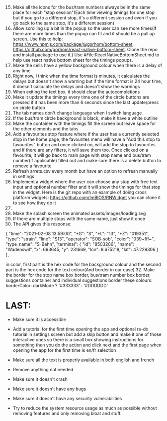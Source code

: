 <!-- 1. Remove the times page properly and fix any things that might refer to it -->
<!-- 2. Use the arrets.csv filtering and checking like the js code has(JS code is in website.js) -->
<!-- 3. Make the settings work because switching between light mode and dark mode doesn't work and switching between having the format in minutes and having the format in 24 hour time doesn't work -->
<!-- 3.5. Make the settings work because switching between light mode and dark mode doesn't work(Just the text constantly says "dark mode") and switching between having the format in minutes until next bux/tram and having the format in 24 hour time doesn't work(Again just the text stays the same) -->
<!-- 4. Allow tapping outside the timings popup to exit it -->
<!-- 5. Make the 4 timings in a grid and make them a tiny bit wider to look better -->
<!-- 6. Make the shadow not go up with the popup, make it fade in so it looks nicer -->
<!-- 7. Keep when you show the number filters consistent so have it always show stop name text box and always show bus/tram number textbox -->
<!-- 7.1. Make the number filters actually work and make it a number input so no letters allowed and have the number keypad -->
<!-- 7.2. Remove the number filters. -->
<!-- 7.3. Implement a bus/tram number filter text box that will go right under the stop name and it will always be available and the purpose is to make sure it only shows the buses/trams in that box. It will work the same way it's done in the javascript. #File:website.js -->
<!-- 8. Properly implement favourite stops properly so in the favourites page, it has a button that says "Add current stop to favourites" and make sure it keeps all the bus/tram number filters from the text box so it autofills the stop name text box and the bus/tram number text box. By the way, the add to favourites button should be in the favourites menu not on any other page -->
<!-- 8.1. It doesn't actually show the stop/filters in the favourites menu. It should store the stop name and bus/tram numbers filter and then show that info so the user knows which one it is and maybe call it saved stops but first fix all the other things because I can't save stops and when I press the button, it just sends me back to home page. By the way, the add to favourites button should be in the favourites menu not on any other page -->
<!-- 9. Make the circle buttons a tiny bit smaller -->
<!-- 9.5. (Revert) Make the circle buttons a tiny bit bigger to maybe 110 -->
<!-- 10. Make the circles collectively centred -->
<!-- 11. It's not properly using the search.ch API to get the nicely formatted stop names when doing location detection -->
<!-- 12. When refreshing, make it cache the old timing then once the new timings have been fully fetched and fully received then replace the old timings with the new timings seamlessly so it doesn't show a loading wheel -->
<!-- 13. Make it easier to configure settings in a file. For example, the old javascript code had a part at the top to configure it but maybe we can have config.json but make sure EVERYTHING uses it and there isn't just a configuration option for no reason:

const API_ENDPOINTS = {
    LOCATIONS: "https://transport.opendata.ch/v1/locations",
    STATIONBOARD: "https://search.ch/timetable/api/stationboard.fr.json",
    ARRETS_CSV: "arrets.csv"
}
const TIME_CONFIG = {
    TIMEZONE: "Europe/Zurich",
    STATIONBOARD_LIMIT: 300,
    DEBOUNCE_DELAY: 600,
    REFRESH_INTERVALS: {
        NORMAL_MODE: 30000,
        UNINTERACTIVE_MODE: 20000,
        COUNTDOWN: 5000
    },
    ANIMATION_DELAYS: {
        MODAL: 300,
        VISIBILITY: 500,
        RESIZE: 500,
        DEVTOOLS: 300,
        FADE: 300
    },
    GRID_CELLS_PER_ROW: 2,
    MAX_DEPARTURES_SHOWN: 6
}
const UI_CONFIG = {
    SUGGESTIONS_LIMIT: 4,
    DEFAULT_LANGUAGE: "en",
    LANGUAGES: {
        EN: "en",
        FR: "fr"
    }
}
const URL_PARAMS = {
    DARK_MODE: "darkMode",
    LANGUAGE: "lang",
    STOP: "stop",
    NUMBERS: "numbers",
    UNINTERACTIVE: "uninteractive",
    TIME_FORMAT: "timeFormat"
}
const defaultSettings = {
    darkMode: false,
    language: UI_CONFIG.LANGUAGES.EN,
    timeFormat: "minutes"
} -->
<!-- 14. Make the search autocompletions hover above the bus/tram numbers text box but under the stop name text box. -->
15. Make all the icons for the bus/tram numbers always be in the same place for each "stop session"(Each time viewing timings for one stop but if you go to a different stop, it's a different session and even if you go back to the same stop, it's a different session)
16. Allow scrolling up a bit in the popup so the user can see more times(If there are more times than the popup can fit and it should be a pull up screen. Use this to help: https://www.npmjs.com/package/@gorhom/bottom-sheet, https://github.com/gorhom/react-native-bottom-sheet. Clone the repo and install package to use it.) Use #File:ReactNativeBottomSheet.md to help use react native bottom sheet for the timings popups.
17. Make the cells have a yellow background colour when there is a delay of any time
18. Right now, I think when the time format is minutes, it calculates the delays but doesn't show a warning but if the time format is 24 hour time, it doesn't calculate the delays and doesn't show the warnings
19. When exiting the text box, it should clear the autocompletions
21. Make it update the timings every time one of the circle buttons are pressed if it has been more than 6 seconds since the last update/press on circle button
22. The tab names don't change language when I switch language
23. If the bus/tram circle background is black, make it have a white outline 
24. Make the container with the timings fill the screen but leave space for the other elements and the tabs
25. Add a favourites stop feature where if the user has a currently selected stop in the home page, the favourites menu will have a "Add this stop to favourites" button and once clicked on, will add the stop to favourites and if there are any filters, it will save them too. Once clicked on a favourite, it will go back to main page with stop name and bus/tram number(if applicable) filled out and make sure there is a delete button to remove a favourite
26. Refresh arrets.csv every month but have an option to refresh manually in settings
27. Implement a widget where the user can choose any stop with free text input and optional number filter and it will show the timings for that stop in the widget. Here is the git repo with an example of doing cross platform widgets: https://github.com/ImBIOS/RNWidget you can clone it to see how they do it
28. 
29. Make the splash screen the animated assets/images/loading.svg
30. If there are multiple stops with the same name, just show it once
31. The API gives this response:

{
	"time": "2021-02-08 13:59:00",
	"*G": "S",
	"*L": "13",
	"*Z": "019351",
	"type": "strain",
	"line": "S13",
	"operator": "SOB-sob",
	"color": "039~fff~",
	"type_name": "S-Bahn",
	"terminal": {
		"id": "8503206",
		"name": "Wädenswil",
		"x": 693645,
		"y": 231669,
		"lon": 8.675218,
		"lat": 47.229306
	}
},

in color, first part is the hex code for the background colour and the second part is the hex code for the text colour(And border in our case)
32. Make the border for the stop name box border, bus/tram number box border, suggestions container and individual suggestions border these colours: borderColor: darkMode ? '#333333' : '#DDDDDD'


# LAST:
- Make sure it is accessible
- Add a tutorial for the first time opening the app and optional re-do tutorial in settings screen but add a skip button and make it one of those interactive ones so there is a small box showing instructions for something then you do the action and click next and the first page when opening the app for the first time is en/fr selection
- Make sure all the text is properly available in both english and french
- Remove anything not needed
- Make sure it doesn't crash
- Make sure it doesn't have any bugs
- Make sure it doesn't have any security vulnerabilities


- Try to reduce the system resource usage as much as possible without removing features and only removing bloat and stuff.